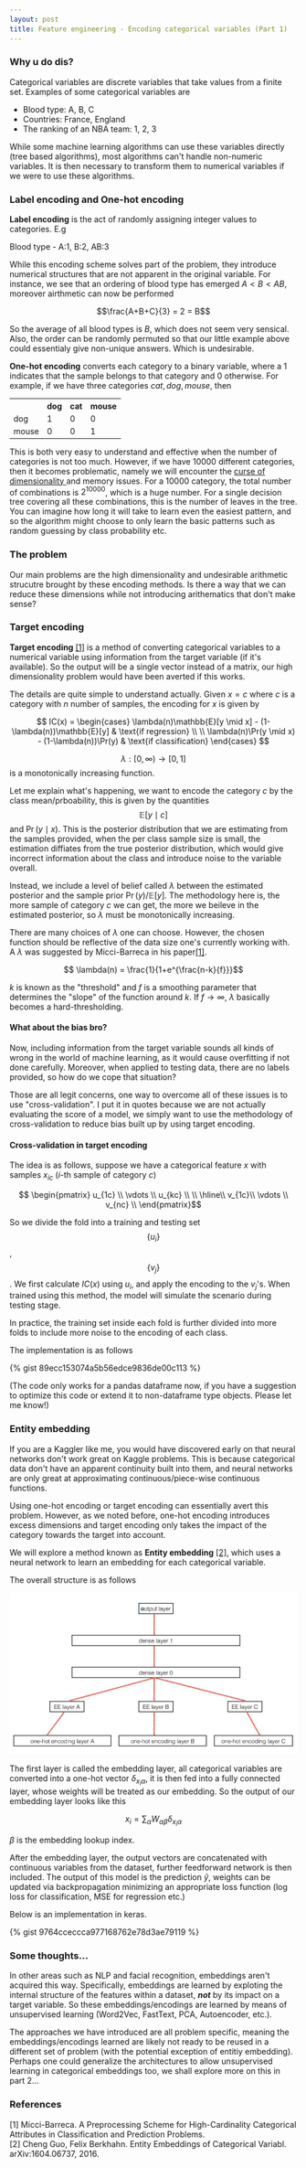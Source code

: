```yaml
---
layout: post
title: Feature engineering - Encoding categorical variables (Part 1)
---
```



### Why u do dis?

Categorical variables are discrete variables that take values from a finite set. Examples of some categorical variables are 

<ul>
	<li> Blood type: A, B, C</li>
	<li> Countries: France, England </li>
	<li> The ranking of an NBA team: 1, 2, 3 </li>
</ul>

While some machine learning algorithms can use these variables directly (tree based algorithms), most algorithms can't handle non-numeric variables. It is then necessary to transform them to numerical variables if we were to use these algorithms. 

### Label encoding and One-hot encoding

**Label encoding** is the act of randomly assigning integer values to categories. E.g

Blood type - A:1, B:2, AB:3

While this encoding scheme solves part of the problem, they introduce numerical structures that are not apparent in the original variable. For instance, we see that an ordering of blood type has emerged $A<B<AB$, moreover airthmetic can now be performed 

$$\frac{A+B+C}{3} = 2 = B$$

So the average of all blood types is $B$, which does not seem very sensical. Also, the order can be randomly permuted so that our little example above could essentialy give non-unique answers. Which is undesirable. 

**One-hot encoding** converts each category to a binary variable, where a 1 indicates that the sample belongs to that category and 0 otherwise. For example, if we have three categories $cat, dog, mouse$, then 
<table><tr><th></th><th>dog</th><th>cat</th><th>mouse</th></tr><tr><td>dog</td><td>1</td><td>0</td><td>0</td></tr><tr><td>mouse</td><td>0</td><td>0</td><td>1</td></tr></table>

This is both very easy to understand and effective when the number of categories is not too much. However, if we have 10000 different categories, then it becomes problematic, namely we will encounter the <a href='https://en.wikipedia.org/wiki/Curse_of_dimensionality'> curse of dimensionality </a> and memory issues. For a 10000 category, the total number of combinations is $2^{10000}$, which is a huge number. For a single decision tree covering all these combinations, this is the number of leaves in the tree. You can imagine how long it will take to learn even the easiest pattern, and so the algorithm might choose to only learn the basic patterns such as random guessing by class probability etc.

### The problem

Our main problems are the high dimensionality and undesirable arithmetic strucutre brought by these encoding methods. Is there a way that we can reduce these dimensions while not introducing arithematics that don't make sense? 

### Target encoding

**Target encoding** <a href='#1'>[1]</a> is a method of converting categorical variables to a numerical variable using information from the target variable (if it's available). So the output will be a single vector instead of a matrix, our high dimensionality problem would have been averted if this works.

The details are quite simple to understand actually. Given $x=c$ where $c$ is a category with $n$ number of samples, the encoding for $x$ is given by 

$$ IC(x) = \begin{cases} 
			\lambda(n)\mathbb{E}[y \mid x] - (1-\lambda(n))\mathbb{E}[y] & \text{if regression} \\
			\\
			\lambda(n)\Pr(y \mid x) - (1-\lambda(n))\Pr(y) & \text{if classification} 
			\end{cases}
$$

$$\lambda:[0, \infty) \rightarrow [0,1]$$ is a monotonically increasing function.

Let me explain what's happening, we want to encode the category $c$ by the class mean/prboability, this is given by the quantities $$\mathbb{E}[y \mid c]$$ and $\Pr(y \mid x)$. This is the posterior distribution that we are estimating from the samples provided, when the per class sample size is small, the estimation diffiates from the true posterior distribution, which would give incorrect information about the class and introduce noise to the variable overall.

Instead, we include a level of belief called $\lambda$ between the estimated posterior and the sample prior $\Pr(y)$/$\mathbb{E}[y]$. The methodology here is, the more sample of category $c$ we can get, the more we beileve in the estimated posterior, so $\lambda$ must be monotonically increasing.

There are many choices of $\lambda$ one can choose. However, the chosen function should be reflective of the data size one's currently working with. A $\lambda$ was suggested by Micci-Barreca in his paper<a href='#1'>[1]</a>. 

$$ \lambda(n) = \frac{1}{1+e^{\frac{n-k}{f}}}$$

$k$ is known as the "threshold" and $f$ is a smoothing parameter that determines the "slope" of the function around $k$. If $f\rightarrow \infty$, $\lambda$ basically becomes a hard-thresholding.

#### What about the bias bro?

Now, including information from the target variable sounds all kinds of wrong in the world of machine learning, as it would cause overfitting if not done carefully. Moreover, when applied to testing data, there are no labels provided, so how do we cope that situation? 

Those are all legit concerns, one way to overcome all of these issues is to use "cross-validation". I put it in quotes because we are not actually evaluating the score of a model, we simply want to use the methodology of cross-validation to reduce bias built up by using target encoding. 


#### Cross-validation in target encoding
The idea is as follows, suppose we have a categorical feature $x$ with samples $x_{ic}$ ($i$-th sample of category $c$)

$$ \begin{pmatrix}
	u_{1c} \\
	\vdots \\
	u_{kc} \\ \\
	\hline\\
	v_{1c}\\
	\vdots \\
	v_{nc} \\
	\end{pmatrix}$$

So we divide the fold into a training and testing set $$\{u_i\}$$, $$\{v_j\}$$. We first calculate $IC(x)$ using $u_i$, and apply the encoding to the $v_j$'s. When trained using this method, the model will simulate the scenario during testing stage.

In practice, the training set inside each fold is further divided into more folds to include more noise to the encoding of each class. 

The implementation is as follows 

{% gist 89ecc153074a5b56edce9836de00c113 %}

(The code only works for a pandas dataframe now, if you have a suggestion to optimize this code or extend it to non-dataframe type objects. Please let me know!)


### Entity embedding

If you are a Kaggler like me, you would have discovered early on that neural networks don't work great on Kaggle problems. This is because categorical data don't have an apparent continuity built into them, and neural networks are only great at approximating continuous/piece-wise continuous functions.

Using one-hot encoding or target encoding can essentially avert this problem. However, as we noted before, one-hot encoding introduces excess dimensions and target encoding only takes the impact of the category towards the target into account. 

We will explore a method known as **Entity embedding** <a href='#2'> [2]</a>, which uses a neural network to learn an embedding for each categorical variable. 

The overall structure is as follows 

![structure](/assets/images/entity_embedding_structure.jpg)

The first layer is called the embedding layer, all categorical variables are converted into a one-hot vector $\delta_{x_i\alpha}$, it is then fed into a fully connected layer, whose weights will be treated as our embedding. So the output of our embedding layer looks like this

$$ x_i = \sum_{\alpha} W_{\alpha\beta}\delta_{x_i\alpha} $$

$\beta$ is the embedding lookup index. 

After the embedding layer, the output vectors are concatenated with continuous variables from the dataset, further feedforward network is then included. The output of this model is the prediction $\hat{y}$, weights can be updated via backpropagation minimizing an appropriate loss function (log loss for classification, MSE for regression etc.)

Below is an implementation in keras. 

{% gist 9764cceccca977168762e78d3ae79119 %}


### Some thoughts...

In other areas such as NLP and facial recognition, embeddings aren't acquired this way. Specifically, embeddings are learned by exploting the internal structure of the features within a dataset, ***not*** by its impact on a target variable. So these embeddings/encodings are learned by means of unsupervised learning (Word2Vec, FastText, PCA, Autoencoder, etc.).

The approaches we have introduced are all problem specific, meaning the embeddings/encodings learned are likely not ready to be reused in a different set of problem (with the potential exception of entitiy embedding). Perhaps one could generalize the architectures to allow unsupervised learning in categorical embeddings too, we shall explore more on this in part 2... 


<!-- Part of the task of encoding categorical variables maximizing the resulting liklihood function $\Pr(y \mid f(c))$. In target encoding, we are maximizing the likelihood function of a binomial(multinomial) dsitribution for each category. Of course, the best estimate of $p_c$, the probability of category $c$ having a positive outcome, is given by 

$$ \tilde{p}_c = \frac{|\{y|y=1, \: x=k\}|}{|\{x| x=k\}|} $$

Note that in this encoding scheme, we have ignored all other variables at our disposal. If we were to include these information, it would be much more difficult to maximize the likelihood function. Instead, we approximate the optimal solution 

The general question of encoding a categorical variable, can be rephrased as finding a function $f:\mathbb{\Omega} \rightarrow V$ such that 

$$ f = \mathop{\arg\, \max}\limits_g \sum_{c\in C}	\Pr(y \mid g(\tilde{c}), x_1,\cdots, x_m) $$

$\tilde{c}$ is the one hot vector for category $c$, $V$ is a vector space, $\Omega$ is the sample space of the categorical variable $x$ and $x_i$ are other variables in the dataset.  -->

### References

<div id='1'>
	[1] Micci-Barreca. A Preprocessing Scheme for High-Cardinality Categorical Attributes in Classification and Prediction Problems.
</div>

<div id='2'>
	[2] Cheng Guo, Felix Berkhahn. Entity Embeddings of Categorical Variabl. arXiv:1604.06737, 2016.
</div>